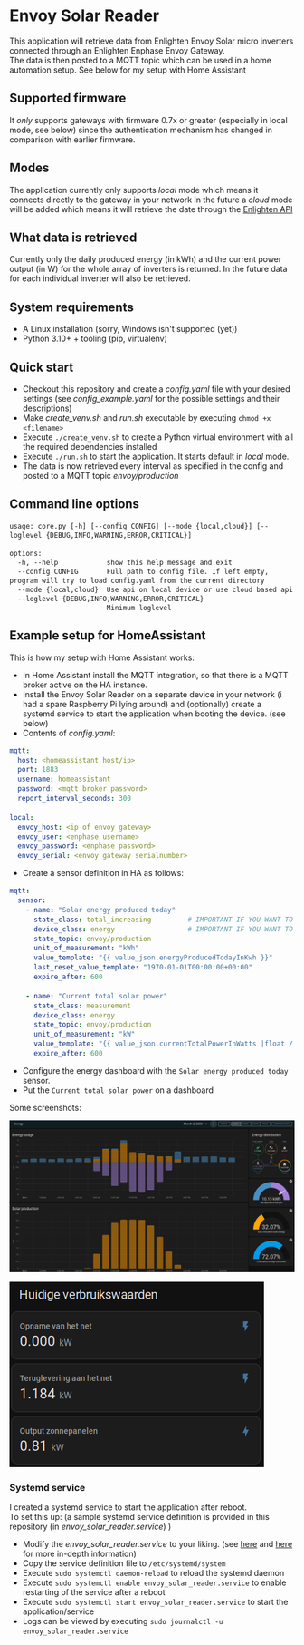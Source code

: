 # Envoy Solar Reader

This application will retrieve data from Enlighten Envoy Solar micro inverters connected through an Enlighten Enphase Envoy Gateway.   
The data is then posted to a MQTT topic which can be used in a home automation setup. See below for my setup with Home Assistant

## Supported firmware
It *only* supports gateways with firmware 0.7x or greater (especially in local mode, see below) since the authentication mechanism has changed in comparison
with earlier firmware.

## Modes
The application currently only supports *local* mode which means it connects directly to the gateway in your network
In the future a *cloud* mode will be added which means it will retrieve the date through the [Enlighten API](https://developer-v4.enphase.com)

## What data is retrieved
Currently only the daily produced energy (in kWh) and the current power output (in W) for the whole array of inverters is returned.
In the future data for each individual inverter will also be retrieved.


## System requirements
- A Linux installation (sorry, Windows isn't supported (yet))
- Python 3.10+ + tooling (pip, virtualenv)


## Quick start
- Checkout this repository and create a *config.yaml* file with your desired settings (see *config_example.yaml* for the possible settings
and their descriptions)
- Make *create_venv.sh* and *run.sh* executable by executing `chmod +x <filename>`
- Execute `./create_venv.sh` to create a Python virtual environment with all the required dependencies installed
- Execute `./run.sh` to start the application. It starts default in *local* mode.
- The data is now retrieved every interval as specified in the config and posted to a MQTT topic *envoy/production*

## Command line options
```
usage: core.py [-h] [--config CONFIG] [--mode {local,cloud}] [--loglevel {DEBUG,INFO,WARNING,ERROR,CRITICAL}]

options:
  -h, --help            show this help message and exit
  --config CONFIG       Full path to config file. If left empty, program will try to load config.yaml from the current directory
  --mode {local,cloud}  Use api on local device or use cloud based api
  --loglevel {DEBUG,INFO,WARNING,ERROR,CRITICAL}
                        Minimum loglevel

```


## Example setup for HomeAssistant
This is how my setup with Home Assistant works:
- In Home Assistant install the MQTT integration, so that there is a MQTT broker active on the HA instance.
- Install the Envoy Solar Reader on a separate device in your network (i had a spare Raspberry Pi lying around) and (optionally) create
  a systemd service to start the application when booting the device. (see below)
- Contents of *config.yaml*:
```yaml
mqtt:
  host: <homeassistant host/ip>
  port: 1883
  username: homeassistant
  password: <mqtt broker password>
  report_interval_seconds: 300

local:
  envoy_host: <ip of envoy gateway>
  envoy_user: <enphase username>
  envoy_password: <enphase password>
  envoy_serial: <envoy gateway serialnumber>
  ```
- Create a  sensor definition in HA as follows:

```yaml
mqtt:
  sensor:
    - name: "Solar energy produced today"
      state_class: total_increasing         # IMPORTANT IF YOU WANT TO USE THIS IN THE ENERGY DASHBOARD
      device_class: energy                  # IMPORTANT IF YOU WANT TO USE THIS IN THE ENERGY DASHBOARD
      state_topic: envoy/production
      unit_of_measurement: "kWh"
      value_template: "{{ value_json.energyProducedTodayInKwh }}"
      last_reset_value_template: "1970-01-01T00:00:00+00:00"
      expire_after: 600
    
    - name: "Current total solar power"
      state_class: measurement
      device_class: energy
      state_topic: envoy/production
      unit_of_measurement: "kW"
      value_template: "{{ value_json.currentTotalPowerInWatts |float / 1000 }}"
      expire_after: 600

```
- Configure the energy dashboard with the `Solar energy produced today` sensor.
- Put the `Current total solar power` on a dashboard  

Some screenshots:

![screenshot_energy_dashboard](screenshot_energy_dashboard.png)  

![screenshot_dashboard_with_current_power.png](screenshot_dashboard_with_current_power.png)


### Systemd service
I created a systemd service to start the application after reboot.  
To set this up: (a sample systemd service definition is provided in this repository (in *envoy_solar_reader.service*) )
- Modify the *envoy_solar_reader.service* to your liking. (see [here](https://www.digitalocean.com/community/tutorials/understanding-systemd-units-and-unit-files)
  and [here](https://medium.com/codex/setup-a-python-script-as-a-service-through-systemctl-systemd-f0cc55a42267) for more in-depth information)
- Copy the service definition file to `/etc/systemd/system`
- Execute `sudo systemctl daemon-reload` to reload the systemd daemon
- Execute `sudo systemctl enable envoy_solar_reader.service` to enable restarting of the service after a reboot
- Execute `sudo systemctl start envoy_solar_reader.service` to start the application/service
- Logs can be viewed by executing `sudo journalctl -u envoy_solar_reader.service`



